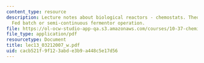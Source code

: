 ```yaml
---
content_type: resource
description: Lecture notes about biological reactors - chemostats. Theory of the chemostat.
  Fed batch or semi-continuous fermentor operation.
file: https://ol-ocw-studio-app-qa.s3.amazonaws.com/courses/10-37-chemical-and-biological-reaction-engineering-spring-2007/cacb521f9f123abde3b9a448c5e17d56_lec13_03212007_w.pdf
file_type: application/pdf
resourcetype: Document
title: lec13_03212007_w.pdf
uid: cacb521f-9f12-3abd-e3b9-a448c5e17d56
---
```

